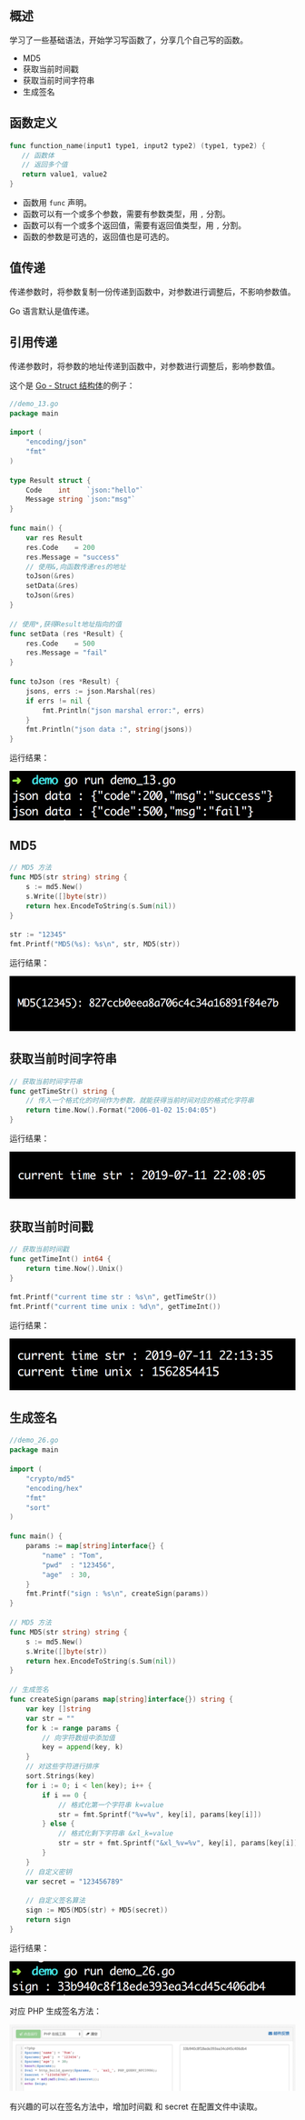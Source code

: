 ## 概述

学习了一些基础语法，开始学习写函数了，分享几个自己写的函数。

- MD5
- 获取当前时间戳
- 获取当前时间字符串
- 生成签名

## 函数定义

```go
func function_name(input1 type1, input2 type2) (type1, type2) {
   // 函数体
   // 返回多个值
   return value1, value2
}
```

- 函数用 `func` 声明。
- 函数可以有一个或多个参数，需要有参数类型，用 `,` 分割。
- 函数可以有一个或多个返回值，需要有返回值类型，用 `,` 分割。
- 函数的参数是可选的，返回值也是可选的。

## 值传递

传递参数时，将参数复制一份传递到函数中，对参数进行调整后，不影响参数值。

Go 语言默认是值传递。

## 引用传递

传递参数时，将参数的地址传递到函数中，对参数进行调整后，影响参数值。

这个是 [Go - Struct 结构体](https://mp.weixin.qq.com/s/PB3dTnu4DKw7S1-rZD9nmQ)的例子：

```go
//demo_13.go
package main

import (
	"encoding/json"
	"fmt"
)

type Result struct {
	Code    int    `json:"hello"`
	Message string `json:"msg"`
}

func main() {
	var res Result
	res.Code    = 200
	res.Message = "success"
	// 使用&,向函数传递res的地址
	toJson(&res)
	setData(&res)
	toJson(&res)
}

// 使用*,获得Result地址指向的值
func setData (res *Result) {
	res.Code    = 500
	res.Message = "fail"
}

func toJson (res *Result) {
	jsons, errs := json.Marshal(res)
	if errs != nil {
		fmt.Println("json marshal error:", errs)
	}
	fmt.Println("json data :", string(jsons))
}
```

运行结果：

![](images/08-函数/8_go_0.png)

## MD5

```go
// MD5 方法
func MD5(str string) string {
	s := md5.New()
	s.Write([]byte(str))
	return hex.EncodeToString(s.Sum(nil))
}

str := "12345"
fmt.Printf("MD5(%s): %s\n", str, MD5(str))
```

运行结果：

![](images/08-函数/8_go_1.png)

## 获取当前时间字符串

```go
// 获取当前时间字符串
func getTimeStr() string {
	// 传入一个格式化的时间作为参数，就能获得当前时间对应的格式化字符串
	return time.Now().Format("2006-01-02 15:04:05")
}
```

运行结果：

![](images/08-函数/8_go_2.png)

## 获取当前时间戳

```go
// 获取当前时间戳
func getTimeInt() int64 {
	return time.Now().Unix()
}

fmt.Printf("current time str : %s\n", getTimeStr())
fmt.Printf("current time unix : %d\n", getTimeInt())
```

运行结果：

![](images/08-函数/8_go_3.png)

## 生成签名

```go
//demo_26.go
package main

import (
	"crypto/md5"
	"encoding/hex"
	"fmt"
	"sort"
)

func main() {
	params := map[string]interface{} {
		"name" : "Tom",
		"pwd"  : "123456",
		"age"  : 30,
	}
	fmt.Printf("sign : %s\n", createSign(params))
}

// MD5 方法
func MD5(str string) string {
	s := md5.New()
	s.Write([]byte(str))
	return hex.EncodeToString(s.Sum(nil))
}

// 生成签名
func createSign(params map[string]interface{}) string {
	var key []string
	var str = ""
	for k := range params {
		// 向字符数组中添加值
		key = append(key, k)
	}
	// 对这些字符进行排序
	sort.Strings(key)
	for i := 0; i < len(key); i++ {
		if i == 0 {
			// 格式化第一个字符串 k=value
			str = fmt.Sprintf("%v=%v", key[i], params[key[i]])
		} else {
			// 格式化剩下字符串 &xl_k=value
			str = str + fmt.Sprintf("&xl_%v=%v", key[i], params[key[i]])
		}
	}
	// 自定义密钥
	var secret = "123456789"

	// 自定义签名算法
	sign := MD5(MD5(str) + MD5(secret))
	return sign
}
```

运行结果：

![](images/08-函数/8_go_4.png)

对应 PHP 生成签名方法：

![](images/08-函数/8_go_5.png)

有兴趣的可以在签名方法中，增加时间戳 和 secret 在配置文件中读取。